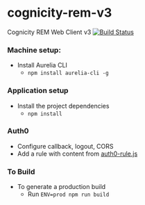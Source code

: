 # cognicity-rem-v3
Cognicity REM Web Client v3
[![Build Status](https://travis-ci.org/urbanriskmap/cognicity-rem.svg?branch=master)](https://travis-ci.org/urbanriskmap/cognicity-rem)


### Machine setup:
* Install Aurelia CLI
  * `npm install aurelia-cli -g`

### Application setup
* Install the project dependencies
  * `npm install`

### Auth0
* Configure callback, logout, CORS
* Add a rule with content from [auth0-rule.js](auth0-rule.js)

### To Build
* To generate a production build
    * Run `ENV=prod npm run build`
